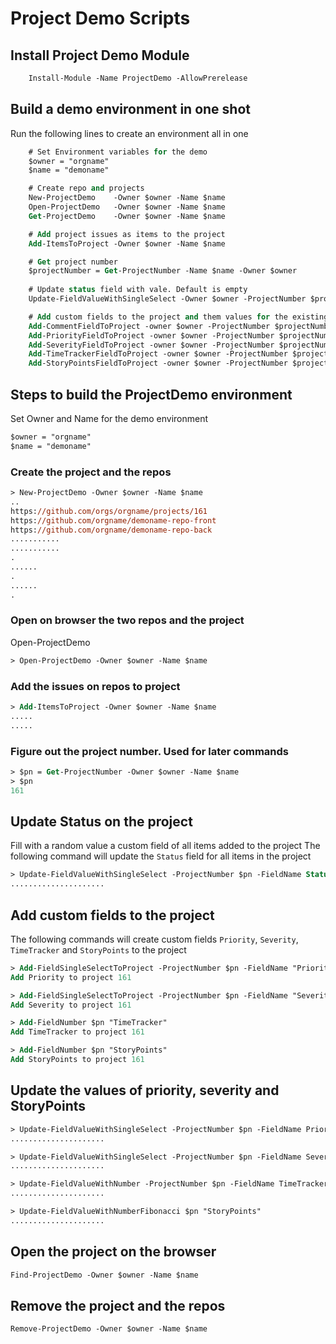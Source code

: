 # Project Demo Scripts

## Install Project Demo Module

```ps
    Install-Module -Name ProjectDemo -AllowPrerelease
```

## Build a demo environment in one shot

Run the following lines to create an environment all in one

```ps
    # Set Environment variables for the demo
    $owner = "orgname"
    $name = "demoname"

    # Create repo and projects
    New-ProjectDemo    -Owner $owner -Name $name
    Open-ProjectDemo   -Owner $owner -Name $name
    Get-ProjectDemo    -Owner $owner -Name $name

    # Add project issues as items to the project
    Add-ItemsToProject -Owner $owner -Name $name

    # Get project number 
    $projectNumber = Get-ProjectNumber -Name $name -Owner $owner
    
    # Update status field with vale. Default is empty
    Update-FieldValueWithSingleSelect -Owner $owner -ProjectNumber $projectNumber -FieldName Status

    # Add custom fields to the project and them values for the existing items    
    Add-CommentFieldToProject -owner $owner -ProjectNumber $projectNumber -Update
    Add-PriorityFieldToProject -owner $owner -ProjectNumber $projectNumber -Update
    Add-SeverityFieldToProject -owner $owner -ProjectNumber $projectNumber -Update
    Add-TimeTrackerFieldToProject -owner $owner -ProjectNumber $projectNumber -Update
    Add-StoryPointsFieldToProject -owner $owner -ProjectNumber $projectNumber -Update

```

## Steps to build the ProjectDemo environment

Set Owner and Name for the demo environment

```ps
$owner = "orgname"
$name = "demoname"
```

### Create the project and the repos

```ps
> New-ProjectDemo -Owner $owner -Name $name
..
https://github.com/orgs/orgname/projects/161
https://github.com/orgname/demoname-repo-front
https://github.com/orgname/demoname-repo-back
...........
...........
.
......
.
......
.

```

### Open on browser the two repos and the project
Open-ProjectDemo

```ps
> Open-ProjectDemo -Owner $owner -Name $name
```

### Add the issues on repos to project

```ps
> Add-ItemsToProject -Owner $owner -Name $name
.....
.....
```

### Figure out the project number. Used for later commands

```ps
> $pn = Get-ProjectNumber -Owner $owner -Name $name
> $pn
161
```

## Update Status on the project

Fill with a random value a custom field of all items added to the project
The following command will update the `Status` field for all items in the project 

```ps
> Update-FieldValueWithSingleSelect -ProjectNumber $pn -FieldName Status
.....................
```

## Add custom fields to the project

The following commands will create custom fields `Priority`, `Severity`, `TimeTracker` and `StoryPoints` to the project



```ps
> Add-FieldSingleSelectToProject -ProjectNumber $pn -FieldName "Priority" -Options "🔥Critical,🥵High,😊Normal,🥶Low"
Add Priority to project 161

> Add-FieldSingleSelectToProject -ProjectNumber $pn -FieldName "Severity" -Options "Critical⭐️⭐️⭐️⭐️,Important⭐️⭐️⭐️,Needed⭐️⭐️,Nice⭐️" 
Add Severity to project 161

> Add-FieldNumber $pn "TimeTracker"
Add TimeTracker to project 161

> Add-FieldNumber $pn "StoryPoints"
Add StoryPoints to project 161

```


## Update the values of priority, severity and StoryPoints

```ps
> Update-FieldValueWithSingleSelect -ProjectNumber $pn -FieldName Priority
.....................

> Update-FieldValueWithSingleSelect -ProjectNumber $pn -FieldName Severity
.....................

> Update-FieldValueWithNumber -ProjectNumber $pn -FieldName TimeTracker -min 15 -max 300
.....................

> Update-FieldValueWithNumberFibonacci $pn "StoryPoints"
.....................

```

## Open the project on the browser

```ps 
Find-ProjectDemo -Owner $owner -Name $name
```

## Remove the project and the repos

```ps
Remove-ProjectDemo -Owner $owner -Name $name
```
